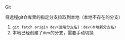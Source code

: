 Git

将远程git仓库里的指定分支拉取到本地（本地不存在的分支）

1. `git fetch origin dev(远端分支名)：dev(本地新分支名)`
2. 本地已经创建了dev的分支，需要手动切换